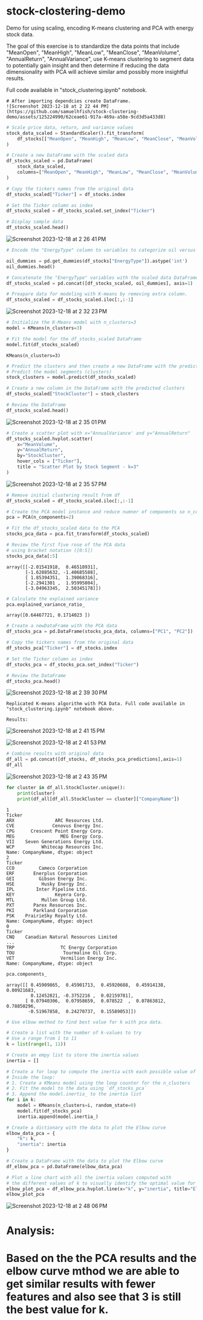 # stock-clostering-demo
Demo for using scaling, encoding K-means clustering and PCA with energy stock data.

The goal of this exercise is to standardize the data points that include "MeanOpen", "MeanHigh", "MeanLow", "MeanClose", "MeanVolume", "AnnualReturn", "AnnualVariance", use K-means clustering to segment data to potentially gain insight and then determine if reducing the data dimensionality with PCA will achieve similar amd possibly more insightful results.

Full code available in "stock_clustering.ipynb" notebook.

```
# After importing dependcies create DataFrame.
![Screenshot 2023-12-18 at 2 22 44 PM](https://github.com/samuelhfish/stock-clostering-demo/assets/125224990/62ceae61-917a-469a-a58e-9cd3d5a433d8)
```
```python
# Scale price data, return, and variance values
stock_data_scaled = StandardScaler().fit_transform(
    df_stocks[["MeanOpen", "MeanHigh", "MeanLow", "MeanClose", "MeanVolume", "AnnualReturn", "AnnualVariance"]]
)
```
```python
# Create a new DataFrame with the scaled data
df_stocks_scaled = pd.DataFrame(
    stock_data_scaled,
    columns=["MeanOpen", "MeanHigh", "MeanLow", "MeanClose", "MeanVolume", "AnnualReturn", "AnnualVariance"]
)

# Copy the tickers names from the original data
df_stocks_scaled["Ticker"] = df_stocks.index

# Set the Ticker column as index
df_stocks_scaled = df_stocks_scaled.set_index("Ticker")

# Display sample data
df_stocks_scaled.head()
```
![Screenshot 2023-12-18 at 2 26 41 PM](https://github.com/samuelhfish/stock-clostering-demo/assets/125224990/601e41d1-a0d6-43ac-ac39-d4288ca41df2)

```python
# Encode the "EnergyType" column to variables to categorize oil versus non-oil firms.

oil_dummies = pd.get_dummies(df_stocks["EnergyType"]).astype('int')
oil_dummies.head()

# Concatenate the "EnergyType" variables with the scaled data DataFrame.
df_stocks_scaled = pd.concat([df_stocks_scaled, oil_dummies], axis=1)

# Preapare data for modeling with K-means by removing extra column.
df_stocks_scaled = df_stocks_scaled.iloc[:,:-1]
```
![Screenshot 2023-12-18 at 2 32 23 PM](https://github.com/samuelhfish/stock-clostering-demo/assets/125224990/f23e3603-912c-46e5-929b-2dd8f40d6bf9)

```python
# Initialize the K-Means model with n_clusters=3
model = KMeans(n_clusters=3)

# Fit the model for the df_stocks_scaled DataFrame
model.fit(df_stocks_scaled)
```
```
KMeans(n_clusters=3)
```
```python
# Predict the clusters and then create a new DataFrame with the predicted clusters.
# Predict the model segments (clusters)
stock_clusters = model.predict(df_stocks_scaled)

# Create a new column in the DataFrame with the predicted clusters
df_stocks_scaled["StockCluster"] = stock_clusters

# Review the DataFrame
df_stocks_scaled.head()
```
![Screenshot 2023-12-18 at 2 35 01 PM](https://github.com/samuelhfish/stock-clostering-demo/assets/125224990/94841992-f940-4681-8e42-8e5e9e4e4be5)

```python
# Create a scatter plot with x="AnnualVariance' and y="AnnualReturn"
df_stocks_scaled.hvplot.scatter(
    x="MeanVolume",
    y="AnnualReturn",
    by="StockCluster",
    hover_cols = ["Ticker"], 
    title = "Scatter Plot by Stock Segment - k=3"
)
```
![Screenshot 2023-12-18 at 2 35 57 PM](https://github.com/samuelhfish/stock-clostering-demo/assets/125224990/48dc376f-b47d-4c4f-9e71-d03bd72f6252)

```python
# Remove initial clustering result from df
df_stocks_scaled = df_stocks_scaled.iloc[:,:-1]

# Create the PCA model instance and reduce numner of components so n_components=2
pca = PCA(n_components=2)

# Fit the df_stocks_scaled data to the PCA
stocks_pca_data = pca.fit_transform(df_stocks_scaled)

# Review the first five rose of the PCA data
# using bracket notation ([0:5])
stocks_pca_data[:5]
```
```
array([[-2.01541918,  0.46518931],
       [-1.62885632, -1.40685588],
       [ 1.85394351,  1.39068316],
       [-2.2941301 ,  1.95995804],
       [-3.04963345,  2.50345178]])
```
```python
# Calculate the explained variance
pca.explained_variance_ratio_
```
```
array([0.64467721, 0.1714023 ])
```
```python
# Create a newDataFrame with the PCA data
df_stocks_pca = pd.DataFrame(stocks_pca_data, columns=["PC1", "PC2"])

# Copy the tickers names from the original data
df_stocks_pca["Ticker"] = df_stocks.index

# Set the Ticker column as index
df_stocks_pca = df_stocks_pca.set_index("Ticker")

# Review the DataFrame
df_stocks_pca.head()
```
![Screenshot 2023-12-18 at 2 39 30 PM](https://github.com/samuelhfish/stock-clostering-demo/assets/125224990/33eba74c-4ec8-4886-95b9-3fdfce10072e)

```
Replicated K-means algorithm with PCA Data. Full code available in "stock_clustering.ipynb" notebook above.

Results:
```
![Screenshot 2023-12-18 at 2 41 15 PM](https://github.com/samuelhfish/stock-clostering-demo/assets/125224990/51a63b88-b560-4589-b462-d81eb5fa38ee)

![Screenshot 2023-12-18 at 2 41 53 PM](https://github.com/samuelhfish/stock-clostering-demo/assets/125224990/dda96f36-593a-4dfb-b4ad-0b76d998c9d6)

```python
# Combine results with original data
df_all = pd.concat([df_stocks, df_stocks_pca_predictions],axis=1)
df_all
```
![Screenshot 2023-12-18 at 2 43 35 PM](https://github.com/samuelhfish/stock-clostering-demo/assets/125224990/c62a3ebc-6176-4bf4-8de2-30d3e603c203)

```python
for cluster in df_all.StockCluster.unique():
    print(cluster)
    print(df_all[df_all.StockCluster == cluster]["CompanyName"])
```
```
1
Ticker
ARX               ARC Resources Ltd.
CVE              Cenovus Energy Inc.
CPG      Crescent Point Energy Corp.
MEG                 MEG Energy Corp.
VII    Seven Generations Energy Ltd.
WCP          Whitecap Resources Inc.
Name: CompanyName, dtype: object
2
Ticker
CCO         Cameco Corporation
ERF       Enerplus Corporation
GEI         Gibson Energy Inc.
HSE          Husky Energy Inc.
IPL        Inter Pipeline Ltd.
KEY               Keyera Corp.
MTL          Mullen Group Ltd.
PXT       Parex Resources Inc.
PKI       Parkland Corporation
PSK    PrairieSky Royalty Ltd.
Name: CompanyName, dtype: object
0
Ticker
CNQ    Canadian Natural Resources Limited
...
TRP                 TC Energy Corporation
TOU                  Tourmaline Oil Corp.
VET                 Vermilion Energy Inc.
Name: CompanyName, dtype: object
```

```python
pca.components_
```
```
array([[ 0.45909865,  0.45901713,  0.45920688,  0.45914138,  0.00921683,
         0.12452821, -0.3752216 ,  0.02159781],
       [ 0.07940306,  0.07958659,  0.078522  ,  0.07863812,  0.78850296,
        -0.51967858,  0.24270737,  0.15589053]])
```
```python
# Use elbow method to find best value for k with pca data.

# Create a list with the number of k-values to try
# Use a range from 1 to 11
k = list(range(1, 11))

# Create an empy list to store the inertia values
inertia = []

# Create a for loop to compute the inertia with each possible value of k
# Inside the loop:
# 1. Create a KMeans model using the loop counter for the n_clusters
# 2. Fit the model to the data using `df_stocks_pca`
# 3. Append the model.inertia_ to the inertia list
for i in k:
    model = KMeans(n_clusters=i, random_state=0)
    model.fit(df_stocks_pca)
    inertia.append(model.inertia_)
```
```python
# Create a dictionary with the data to plot the Elbow curve
elbow_data_pca = {
    "k": k,
    "inertia": inertia
}

# Create a DataFrame with the data to plot the Elbow curve
df_elbow_pca = pd.DataFrame(elbow_data_pca)
```
```python
# Plot a line chart with all the inertia values computed with 
# the different values of k to visually identify the optimal value for k.
elbow_plot_pca = df_elbow_pca.hvplot.line(x="k", y="inertia", title="Elbow Curve Using PCA Data", xticks=k)
elbow_plot_pca
```
![Screenshot 2023-12-18 at 2 48 06 PM](https://github.com/samuelhfish/stock-clostering-demo/assets/125224990/1872971f-294b-4828-b93b-7544c62fbf4e)

# Analysis:
# Based on the the PCA results and the elbow curve mthod we are able to get similar results with fewer features and also see that 3 is still the best value for k. 